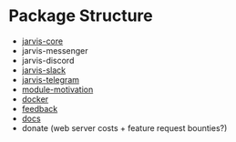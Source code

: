 # Package Structure

* [jarvis-core](https://github.com/the-vision/jarvis-core)
* jarvis-messenger
* jarvis-discord
* [jarvis-slack](https://github.com/the-vision/jarvis-slack)
* [jarvis-telegram](https://github.com/the-vision/jarvis-telegram)
* [module-motivation](https://github.com/the-vision/module-motivation)
* [docker](https://github.com/the-vision/docker)
* [feedback](https://github.com/the-vision/feedback)
* [docs](https://github.com/the-vision/docs)
* donate (web server costs + feature request bounties?)
